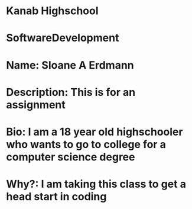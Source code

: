 # Kanab Highschool
# SoftwareDevelopment
# Name: Sloane A Erdmann
#
# Description: This is for an assignment 
#
# Bio: I am a 18 year old highschooler who wants to go to college for a computer science degree
#
# Why?: I am taking this class to get a head start in coding
